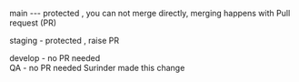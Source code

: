  main --- protected , you can not merge directly, merging happens with 
 Pull request (PR)
 
staging - protected , raise  PR 

develop - no PR needed  
QA - no PR needed
Surinder made this change
